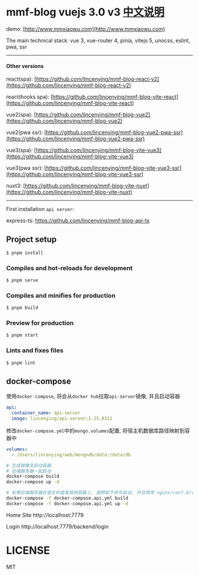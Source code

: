 # mmf-blog vuejs 3.0 v3 [中文说明](https://github.com/lincenying/mmf-blog-vite-vue3/blob/main/doc/README_CN.md)

demo: [http://www.mmxiaowu.com](http://www.mmxiaowu.com)

The main technical stack: vue 3, vue-router 4, pinia, vitejs 5, unocss, eslint, pwa, ssr

---

#### Other versions

react(spa): [https://github.com/lincenying/mmf-blog-react-v2](https://github.com/lincenying/mmf-blog-react-v2)

react(hooks spa): [https://github.com/lincenying/mmf-blog-vite-react](https://github.com/lincenying/mmf-blog-vite-react)

vue2(spa): [https://github.com/lincenying/mmf-blog-vue2](https://github.com/lincenying/mmf-blog-vue2)

vue2(pwa ssr): [https://github.com/lincenying/mmf-blog-vue2-pwa-ssr](https://github.com/lincenying/mmf-blog-vue2-pwa-ssr)

vue3(spa): [https://github.com/lincenying/mmf-blog-vite-vue3](https://github.com/lincenying/mmf-blog-vite-vue3)

vue3(pwa ssr): [https://github.com/lincenying/mmf-blog-vite-vue3-ssr](https://github.com/lincenying/mmf-blog-vite-vue3-ssr)

nuxt3: [https://github.com/lincenying/mmf-blog-vite-nuxt](https://github.com/lincenying/mmf-blog-vite-nuxt)

---

First installation `api server`:

express-ts: https://github.com/lincenying/mmf-blog-api-ts

## Project setup

```bash
$ pnpm install
```

### Compiles and hot-reloads for development

```bash
$ pnpm serve
```

### Compiles and minifies for production

```bash
$ pnpm build
```

### Preview for production

```bash
$ pnpm start
```

### Lints and fixes files

```bash
$ pnpm lint
```

## docker-compose

使用`docker-compose`, 将会从`docker hub`拉取`api-server`镜像, 并且启动容器

```yaml
api:
  container_name: api-server
  image: lincenying/api-server:1.25.0312
```

修改`docker-compose.yml`中的`mongo.volumes`配置, 将宿主机数据库路径映射到容器中

```yaml
volumes:
  - /Users/lincenying/web/mongodb/data:/data/db
```

```bash
# 生成镜像及启动容器
# 后端服务器一起启动
docker-compose build
docker-compose up -d

# 如果后端服务器在宿主机或者其他容器上, 按照如下命令启动, 并且修改`nginx/conf.d/vue3-api.conf`里的`proxy_pass`配置
docker-compose -f docker-compose.api.yml build
docker-compose -f docker-compose.api.yml up -d
```

Home Site
http://localhost:7779

Login
http://localhost:7779/backend/login

# LICENSE

MIT
